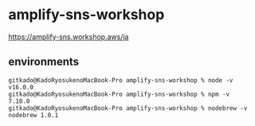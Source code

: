 # amplify-sns-workshop
https://amplify-sns.workshop.aws/ja

## environments

```shell
gitkado@KadoRyosukenoMacBook-Pro amplify-sns-workshop % node -v    
v16.0.0
gitkado@KadoRyosukenoMacBook-Pro amplify-sns-workshop % npm -v     
7.10.0
gitkado@KadoRyosukenoMacBook-Pro amplify-sns-workshop % nodebrew -v
nodebrew 1.0.1
```
